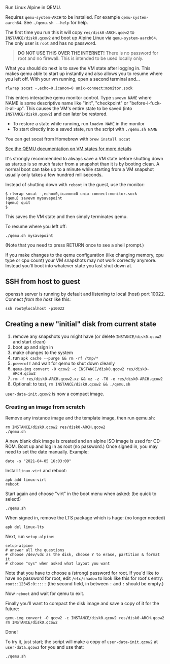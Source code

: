 Run Linux Alpine in QEMU.

Requires `qemu-system-ARCH` to be installed. For example `qemu-system-aarch64`.
See `./qemu.sh --help` for help.

The first time you run this it will copy
`res/disk0-ARCH.qcow2` to `INSTANCE/disk0.qcow2`
and boot up Alpine Linux via `qemu-system-aarch64`.
The only user is `root` and has no password.

> **DO NOT USE THIS OVER THE INTERNET!** There is no password for root and no firewall.
> This is intended to be used locally only.

What you should do next is to save the VM state after logging in.
This makes qemu able to start up instantly and also allows you to resume where
you left off.
With your vm running, open a second terminal and...

```
rlwrap socat -,echo=0,icanon=0 unix-connect:monitor.sock
```

This enters interactive qemu monitor control. Type `savevm NAME` where NAME is some descriptive name like "init", "checkpoint" or "before-i-fuck-it-all-up". This causes the VM's entire state to be saved (into `INSTANCE/disk0.qcow2`) and can later be restored.

- To restore a state while running, run `loadvm NAME` in the monitor
- To start directly into a saved state, run the script with `./qemu.sh NAME`

You can get socat from Homebrew with `brew install socat`

[See the QEMU documentation on VM states for more details](https://qemu.readthedocs.io/en/latest/system/images.html#vm-snapshots)

It's strongly recommended to always save a VM state before shutting down as startup is so much faster from a snapshot than it is by booting clean. A normal boot can take up to a minute while starting from a VM snapshot usually only takes a few hundred milliseconds.

Instead of shutting down with `reboot` in the guest, use the monitor:

```
$ rlwrap socat -,echo=0,icanon=0 unix-connect:monitor.sock
(qemu) savevm mysavepoint
(qemu) quit
$
```

This saves the VM state and then simply terminates qemu.

To resume where you left off:

```
./qemu.sh mysavepoint
```

(Note that you need to press RETURN once to see a shell prompt.)

If you make changes to the qemu configuration (like changing memory, cpu type or cpu count) your VM snapshots may not work correctly anymore. Instead you'll boot into whatever state you last shut down at.


## SSH from host to guest

openssh server is running by default and listening to local (host) port 10022.
Connect _from the host_ like this:

```
ssh root@localhost -p10022
```



## Creating a new "initial" disk from current state

1. remove any snapshots you might have (or delete `INSTANCE/disk0.qcow2` and start clean)
2. boot up and sign in
3. make changes to the system
4. run `apk cache --purge && rm -rf /tmp/*`
5. `poweroff` and wait for qemu to shut down cleanly
6. `qemu-img convert -O qcow2 -c INSTANCE/disk0.qcow2 res/disk0-ARCH.qcow2`
7. `rm -f res/disk0-ARCH.qcow2.xz && xz -z -T0 -e res/disk0-ARCH.qcow2`
7. Optional: to test, `rm INSTANCE/disk0.qcow2 && ./qemu.sh`

`user-data-init.qcow2` is now a compact image.


### Creating an image from scratch

Remove any instance image and the template image, then run qemu.sh:

```
rm INSTANCE/disk0.qcow2 res/disk0-ARCH.qcow2
./qemu.sh
```

A new blank disk image is created and an alpine ISO image is used for CD-ROM.
Boot up and log in as root (no password.)
Once signed in, you may need to set the date manually. Example:

```
date -s "2021-04-05 16:03:00"
```

Install `linux-virt` and reboot:

```
apk add linux-virt
reboot
```

Start again and choose "virt" in the boot menu when asked: (be quick to select!)

```
./qemu.sh
```

When signed in, remove the LTS package which is huge: (no longer needed)

```
apk del linux-lts
```

Next, run `setup-alpine`:

```
setup-alpine
# answer all the questions
# choose /dev/vdc as the disk, choose Y to erase, partition & format it
# choose "sys" when asked what layout you want
```

Note that you have to choose a (strong) password for root.
If you'd like to have no password for root,
edit `/etc/shadow` to look like this for root's entry:
`root::12345:0:::::` (the second field, in between `:` and `:` should be empty.)

Now `reboot` and wait for qemu to exit.

Finally you'll want to compact the disk image and save a copy of it for the future:

```
qemu-img convert -O qcow2 -c INSTANCE/disk0.qcow2 res/disk0-ARCH.qcow2
rm INSTANCE/disk0.qcow2
```

Done!

To try it, just start;
the script will make a copy of `user-data-init.qcow2` at `user-data.qcow2`
for you and use that:

```
./qemu.sh
```
